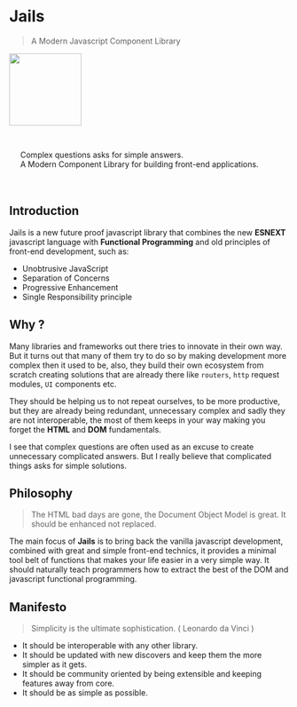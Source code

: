 <h1 class="massive-header -with-tagline">Jails</h1>

> A Modern Javascript Component Library

<div style="height: 140px; overflow: hidden; display: inline-block; vertical-align:middle" >
    <img
        src="https://jails-org.github.io/assets/jails.svg"
        style="display:block; height:130px"
    />
</div>
<p style="display:inline-block; vertical-align:bottom; padding:20px">
    Complex questions asks for simple answers.<br />
    A Modern Component Library for building front-end applications.
</p>

## Introduction

Jails is a new future proof javascript library that combines the new **ESNEXT** javascript language with **Functional Programming** and old principles of front-end development, such as:

- Unobtrusive JavaScript
- Separation of Concerns
- Progressive Enhancement
- Single Responsibility principle

## Why ?

Many libraries and frameworks out there tries to innovate in their own way. But it turns out that many of them try to do so by making development more complex then it used to be, also, they build their own ecosystem from scratch creating solutions that are already there like `routers`, `http` request modules, `UI` components etc.

They should be helping us to not repeat ourselves, to be more productive, but they are already being redundant, unnecessary complex and sadly they are not interoperable, the most of them keeps in your way making you forget the **HTML** and **DOM** fundamentals.

I see that complex questions are often used as an excuse to create unnecessary complicated answers. But I really believe that complicated things asks for simple solutions.


## Philosophy
>The HTML bad days are gone, the Document Object Model is great. It should be enhanced not replaced.

The main focus of **Jails** is to bring back the vanilla javascript development, combined with great and simple front-end technics, it provides a minimal tool belt of functions that makes your life easier in a very simple way. It should naturally teach programmers how to extract the best of the DOM and javascript functional programming.


## Manifesto
> Simplicity is the ultimate sophistication. ( Leonardo da Vinci )

- It should be interoperable with any other library.
- It should be updated with new discovers and keep them the more simpler as it gets.
- It should be community oriented by being extensible and keeping features away from core.
- It should be as simple as possible.
